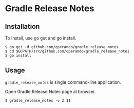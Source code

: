
# Gradle Release Notes

## Installation

To install, use go get and go install.

```
$ go get -d github.com/operando/gradle_release_notes
$ cd $GOPATH/src/github.com/operando/gradle_release_notes
$ go install
```

## Usage

`gradle_release_notes` is single command-line application.

Open Gradle Release Notes page at browser.

```
$ gradle_release_notes -v 2.11
```
